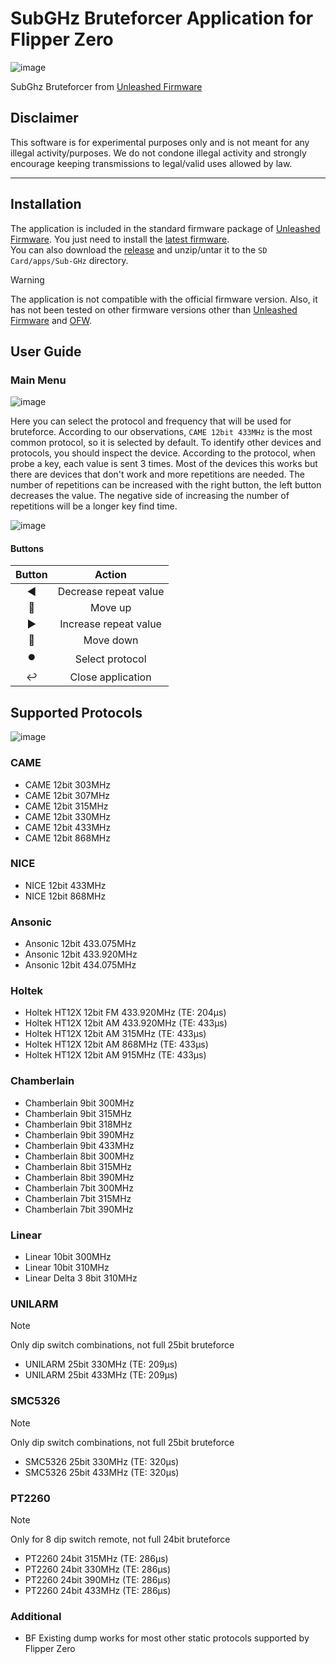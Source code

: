 # SubGHz Bruteforcer Application for Flipper Zero

![image](https://github.com/DarkFlippers/flipperzero-subbrute/assets/31771569/0a952559-94c0-40b7-8b9c-9ee4e37c6cd6)


SubGhz Bruteforcer from [Unleashed Firmware](https://github.com/DarkFlippers/unleashed-firmware)

## Disclaimer

This software is for experimental purposes only and is not meant for any illegal activity/purposes.
We do not condone illegal activity and strongly encourage keeping transmissions to legal/valid uses allowed by law.

---

## Installation

The application is included in the standard firmware package of [Unleashed Firmware](https://github.com/DarkFlippers/unleashed-firmware).
You just need to install the [latest firmware](https://github.com/DarkFlippers/unleashed-firmware/releases/latest).
<br />
You can also download the [release](https://github.com/derskythe/flipperzero-subbrute/releases/latest) and unzip/untar it to the `SD Card/apps/Sub-GHz` directory.
<br />
> [!WARNING]
>
> The application is not compatible with the official firmware version.
> Also, it has not been tested on other firmware versions other than [Unleashed Firmware](https://github.com/DarkFlippers/unleashed-firmware) and [OFW](https://github.com/flipperdevices/flipperzero-firmware).

## User Guide

### Main Menu

![image](https://github.com/DarkFlippers/flipperzero-subbrute/assets/31771569/9f428d6e-59fd-4517-895d-fb185f8d884f)

Here you can select the protocol and frequency that will be used for bruteforce.
According to our observations, `CAME 12bit 433MHz` is the most common protocol, so it is selected by default.
To identify other devices and protocols, you should inspect the device.
According to the protocol, when probe a key, each value is sent 3 times.
Most of the devices this works but there are devices that don't work and more repetitions are needed.
The number of repetitions can be increased with the right button, the left button decreases the value.
The negative side of increasing the number of repetitions will be a longer key find time.

![image](https://github.com/DarkFlippers/flipperzero-subbrute/assets/31771569/a17695d0-833d-44ce-a0d0-ead8366cb4fe)

#### Buttons

|           Button            |        Action         |
|:---------------------------:|:---------------------:|
|      :arrow_backward:       | Decrease repeat value |
|      :arrow_up_small:       |        Move up        |
|       :arrow_forward:       | Increase repeat value |
|     :arrow_down_small:      |       Move down       |
|       :record_button:       |    Select protocol    |
| :leftwards_arrow_with_hook: |   Close application   |

## Supported Protocols

![image](https://github.com/DarkFlippers/flipperzero-subbrute/assets/31771569/1f14b5eb-7e66-4b37-b816-34fab63db70c)


### CAME

- CAME 12bit 303MHz
- CAME 12bit 307MHz
- CAME 12bit 315MHz
- CAME 12bit 330MHz
- CAME 12bit 433MHz
- CAME 12bit 868MHz

### NICE

- NICE 12bit 433MHz
- NICE 12bit 868MHz

### Ansonic

- Ansonic 12bit 433.075MHz
- Ansonic 12bit 433.920MHz
- Ansonic 12bit 434.075MHz

### Holtek

- Holtek HT12X 12bit FM 433.920MHz (TE: 204μs)
- Holtek HT12X 12bit AM 433.920MHz (TE: 433μs)
- Holtek HT12X 12bit AM 315MHz (TE: 433μs)
- Holtek HT12X 12bit AM 868MHz (TE: 433μs)
- Holtek HT12X 12bit AM 915MHz (TE: 433μs)

### Chamberlain

- Chamberlain 9bit 300MHz
- Chamberlain 9bit 315MHz
- Chamberlain 9bit 318MHz
- Chamberlain 9bit 390MHz
- Chamberlain 9bit 433MHz
- Chamberlain 8bit 300MHz
- Chamberlain 8bit 315MHz
- Chamberlain 8bit 390MHz
- Chamberlain 7bit 300MHz
- Chamberlain 7bit 315MHz
- Chamberlain 7bit 390MHz

### Linear

- Linear 10bit 300MHz
- Linear 10bit 310MHz
- Linear Delta 3 8bit 310MHz

### UNILARM

> [!NOTE]
>
> Only dip switch combinations, not full 25bit bruteforce

- UNILARM 25bit 330MHz (TE: 209μs)
- UNILARM 25bit 433MHz (TE: 209μs)

### SMC5326

> [!NOTE]
>
> Only dip switch combinations, not full 25bit bruteforce

- SMC5326 25bit 330MHz (TE: 320μs)
- SMC5326 25bit 433MHz (TE: 320μs)

### PT2260

> [!NOTE]
>
> Only for 8 dip switch remote, not full 24bit bruteforce

- PT2260 24bit 315MHz (TE: 286μs)
- PT2260 24bit 330MHz (TE: 286μs)
- PT2260 24bit 390MHz (TE: 286μs)
- PT2260 24bit 433MHz (TE: 286μs)

### Additional

- BF Existing dump works for most other static protocols supported by Flipper Zero
